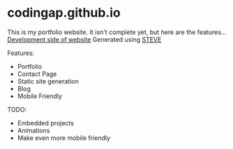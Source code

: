 # codingap.github.io

This is my portfolio website. It isn't complete yet, but here are the features...
[Development side of website](https://github.com/CodingAP/codingap-website)
Generated using [STEVE](https://github.com/CodingAP/steve)

Features:
- Portfolio
- Contact Page
- Static site generation
- Blog
- Mobile Friendly

TODO:
- Embedded projects
- Animations
- Make even more mobile friendly
